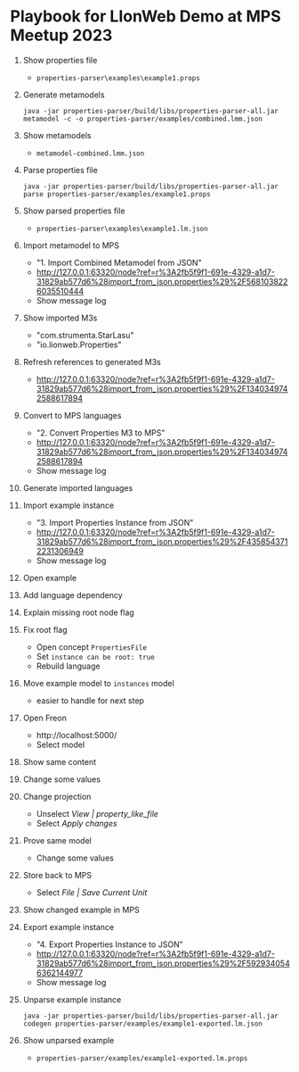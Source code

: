 # Playbook for LIonWeb Demo at MPS Meetup 2023

1. Show properties file
   * `properties-parser\examples\example1.props`

2. Generate metamodels
   ```shell
   java -jar properties-parser/build/libs/properties-parser-all.jar metamodel -c -o properties-parser/examples/combined.lmm.json
   ```
   
3. Show metamodels
   * `metamodel-combined.lmm.json`
   
4. Parse properties file
   ```shell
   java -jar properties-parser/build/libs/properties-parser-all.jar parse properties-parser/examples/example1.props
   ```

5. Show parsed properties file
   * `properties-parser\examples\example1.lm.json`
   
6. Import metamodel to MPS
   * "1. Import Combined Metamodel from JSON"
   * http://127.0.0.1:63320/node?ref=r%3A2fb5f9f1-691e-4329-a1d7-31829ab577d6%28import_from_json.properties%29%2F5681038226035510444
   * Show message log

7. Show imported M3s
   * "com.strumenta.StarLasu"
   * "io.lionweb.Properties"

8. Refresh references to generated M3s
   * http://127.0.0.1:63320/node?ref=r%3A2fb5f9f1-691e-4329-a1d7-31829ab577d6%28import_from_json.properties%29%2F1340349742588617894

9. Convert to MPS languages
   * "2. Convert Properties M3 to MPS"
   * http://127.0.0.1:63320/node?ref=r%3A2fb5f9f1-691e-4329-a1d7-31829ab577d6%28import_from_json.properties%29%2F1340349742588617894
   * Show message log
   
10. Generate imported languages

11. Import example instance
    * "3. Import Properties Instance from JSON"
	* http://127.0.0.1:63320/node?ref=r%3A2fb5f9f1-691e-4329-a1d7-31829ab577d6%28import_from_json.properties%29%2F4358543712231306949
    * Show message log

12. Open example

13. Add language dependency

14. Explain missing root node flag

15. Fix root flag 
    * Open concept `PropertiesFile`
    * Set `instance can be root: true`
    * Rebuild language

16. Move example model to `instances` model
    * easier to handle for next step

17. Open Freon
    * http://localhost:5000/
    * Select model

18. Show same content

19. Change some values

20. Change projection
    * Unselect _View | property_like_file_
    * Select _Apply changes_

21. Prove same model
    * Change some values

22. Store back to MPS
    * Select _File | Save Current Unit_

23. Show changed example in MPS

24. Export example instance
	* "4. Export Properties Instance to JSON"
	* http://127.0.0.1:63320/node?ref=r%3A2fb5f9f1-691e-4329-a1d7-31829ab577d6%28import_from_json.properties%29%2F5929340546362144977
    * Show message log

25. Unparse example instance
    ```shell
    java -jar properties-parser/build/libs/properties-parser-all.jar codegen properties-parser/examples/example1-exported.lm.json
	```

26. Show unparsed example
    * `properties-parser/examples/example1-exported.lm.props`
